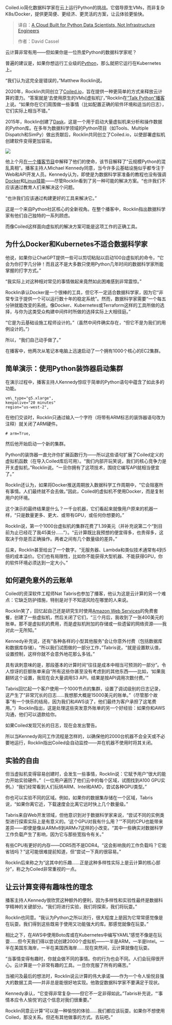 
<!--
title: 为Python数据科学家量身定制的云平台，告别繁琐运维
cover: https://cdn.thenewstack.io/media/2025/10/eea5c7ec-coiled-io.png
summary: Coiled.io简化数据科学家在云上运行Python的挑战。它倡导原生VMs，而非复杂K8s/Docker，提供更简便、更经济、更灵活的方案，让云体验更愉快。
-->

Coiled.io简化数据科学家在云上运行Python的挑战。它倡导原生VMs，而非复杂K8s/Docker，提供更简便、更经济、更灵活的方案，让云体验更愉快。

> 译自：[A Cloud Built for Python Data Scientists, Not Infrastructure Engineers](https://thenewstack.io/a-cloud-built-for-python-data-scientists-not-infrastructure-engineers/)
> 
> 作者：David Cassel

云计算非常有用——但如果你是一位热爱Python的数据科学家呢？

普遍的建议是，如果你想运行工业级的[Python](https://thenewstack.io/what-is-python/)，那么就把它运行在Kubernetes上。

“我们认为这完全是错误的，”Matthew Rocklin说。

2020年，Rocklin共同创立了[Coiled.io](https://coiled.io/)，旨在提供一种更简单的方式来释放云计算的潜力。“答案就是‘去使用原生的VMs[虚拟机]’，”Rocklin在[“Talk Python”播客](https://talkpython.fm/episodes/show/519/data-science-cloud-lessons-at-scale#transcript-section)上说。“如果你在它们周围做一些事情（比如配置正确的软件环境和适当的日志），它们实际上相当不错。”

2015年，Rocklin创建了[Dask](https://en.wikipedia.org/wiki/Dask_(software))，这是一个用于启动大量虚拟机来分析和操作数据的Python库。在多年为数据科学领域的Python项目（如Tools、Multiple Dispatch和SimPy）做出贡献后，Rocklin共同创立了Coiled.io，以使部署虚拟机创建软件变得更加容易。

[![](https://cdn.thenewstack.io/media/2025/10/88920bde-talkpython-300x225.png)](https://cdn.thenewstack.io/media/2025/10/88920bde-talkpython-300x225.png)

他上个月[在一个播客节目](https://www.youtube.com/live/omBibVGLzyo?si=Nmx6q00_j4A_i5ZH)中解释了他们的使命，该节目解释了“云规模Python的混乱真相”。播客主持人Michael Kennedy同意，当今许多云基础设施似乎都专注于Web和API开发人员。Kennedy认为，即使是为数据科学家准备的教程也没有强调[Docker](https://thenewstack.io/docker-containers-that-could-be-essential-for-your-small-business/)和[Linux技能](https://thenewstack.io/introduction-to-linux-operating-system/)——尽管Rocklin看到了另一种可能的解决方案。“也许我们不应该通过教育人们来解决这个问题。

“也许我们应该通过构建更好的工具来解决它。”

这是一个来自Python社区核心的全新视角。在整个播客中，Rocklin指出数据科学家有他们自己独特的一系列顾虑。

而像Coiled这样面向虚拟机的解决方案可能是这项工作的正确工具。

## 为什么Docker和Kubernetes不适合数据科学家

他说，如果你让ChatGPT提供一些可以剪切粘贴以启动100台虚拟机的命令，“它会为你打字几分钟！而且这不是大多数只使用Python几年时间的数据科学家所能掌握的打字方式。”

“我实际上对这种相对常见的事情做起来竟然如此困难感到非常震惊。”

Rocklin承认Docker是一个很棒的工具，但它不一定适合数据科学家，因为它“非常专注于提供一个可以运行数十年的稳定系统”。然而，数据科学家需要“一个每五分钟就能改变的系统。像Docker、Kubernetes或Terraform这样的工具所做的选择，与你为这类受众构建中间件时所做的选择实际上大相径庭。”

“它是为云基础设施工程师设计的。”（虽然中间件确实存在，“但它不是为我们的用例设计的。”）

所以，“我们自己动手做了。”

在播客中，他两次从笔记本电脑上迅速启动了一个拥有1000个核心的EC2集群。

## 简单演示：使用Python装饰器启动集群

在演示过程中，播客主持人Kennedy惊叹于简单的Python语句中蕴含了如此多的功能。

```
vm\_type="g5.xlarge",  
keepalive="20 minutes"  
region="us-west-2",
```

在他们交谈时，Rocklin只通过输入一个字符（将带有ARM标志的装饰器语句改为注释）就关闭了ARM硬件。

```
# arm=True,
```


然后他开始启动一个新的集群。

Python的装饰器一直允许你扩展函数行为——所以这些语句扩展了Coiled定义的虚拟机函数（在导入Coiled库后可用）。“我们内部开玩笑说，我们的核心竞争力是开关虚拟机，”Rocklin说。“一旦你拥有了这项技术，围绕它编写API就相当便宜了。”

Rocklin还认为，如果将Docker推送周期放入数据科学工作周期中，“它会阻塞所有事情。人们最终就不会去做。”因此，Coiled的虚拟机不使用Docker，而是复制用户的环境。

这个演示的最终结果是什么？一千台机器，它们看起来就像用户原来的机器一样，“只是数量更多、更大、或带有GPU，或任何你想要的。”

Rocklin说，第一个1000台虚拟机的集群花费了1.39美元（并补充说第二个“到目前为止已经花了我45美分……”）。“云计算既比我预想的便宜得多，也贵得多，这取决于你是否正确操作。两者之间有几个数量级的差异。”

后来，Rocklin甚至给出了一个数字。“无服务器、Lambda和类似技术通常有4到5倍的成本溢价。它们也有局限性，比如你不能获得大型机器、不能获得GPU，你的软件环境必须达到一定大小。”

## 如何避免意外的云账单

Coiled的资深软件工程师Nat Tabris也参加了播客，他认为这是云计算的另一个难点：它缺乏防护措施，特别是对于不知道风险在哪里的人来说。

Rocklin笑了，回忆起自己还是研究生时使用[Amazon Web Services](https://aws.amazon.com/?utm_content=inline+mention)的免费套餐，创建了一些虚拟机，然后关闭了它们，“三个月后，我收到了一张400美元的账单。那不是虚拟机的费用，而是虚拟机附加的存储或一些遗留的网络资源——我对此一无所知。”

Kennedy补充说，还有“各种各样的小型其他服务”会让你意外付费（包括数据库和数据库存储）。“所以我们试图做的一部分工作，”Tabris说，“就是设置默认值，设置控制，这样你就不会意外地花那么多钱。”

具有讽刺意味的是，那段基本的计算时间“往往是成本中相当可预测的一部分”。令人惊讶的巨额账单来自“所有这些你甚至没有考虑到的其他东西——比如，‘如果我翻转这个设置，我现在会大量调用S3 API，结果是按API调用次数付费。’”

Tabris回忆起一个客户使用一个1000节点的集群，设置了调试级别的日志记录，这产生了“非常冗长的日志……我想那大概是15000美元的账单。”（尽管那个故事“有一个快乐的结局，因为我们和AWS谈了，他们最终为客户承担了这笔费用。”）Rocklin指出，这是处理这些突发意外账单的另一个好经验：如果你和AWS沟通，他们可以退款给你。

如果Coiled发现冗长的日志，现在会发出警告。

所以当Kennedy询问工作流程是怎样的，以确保他的2000台机器不会全天或不必要地运行，Rocklin指出Coiled会自动监控——并在机器不使用时将其关闭。

## 实验的自由

但当虚拟机变得容易创建时，会发生一些事情，Rocklin说：它赋予用户“很大的能力开始实验硬件。”（一位用户遍历了他们云中的每个区域，试图找到A100 GPU实例。）“我们经常看到人们玩转ARM、Intel和AMD，尝试各种GPU类型。”

你也可以实验不同的区域。例如，如果你的数据集存储在一个区域，Tabris说，“如果你离它近，下载速度会比离它远时快上几个数量级。”

Tabris来自Web开发领域，但他意识到对于数据科学家来说，“尝试不同的实例类型进行探索实际上是有意义的。‘这个GPU对我有什么用？’”不同的CPU也能带来差异——即使是像从ARMv8到ARMv7这样的小改变。“其中一些确实对数据科学工作负载产生了影响，因为它与那些宽指令有关。”

有些CPU有更好的内存——DDR5而不是DDR4。“这会影响我的工作负载吗？它能省钱吗？”这可能很难提前知道，但“尝试一下真的很容易。”

Rocklin后来称之为“这其中的乐趣……正是这种多样性实际上是云计算的核心部分”，称之为Coiled非常重视的一点。

## 让云计算变得有趣味性的理念

播客主持人Kennedy很欣赏这种额外的便利，因为多样性和实验性最终是数据科学精神的关键部分。“我们将进行实验，我们将探索，我们将玩耍。”

Rocklin也同意。“我认为Python之所以流行，很大程度上是因为它常常感觉像是在玩耍。我们得到这些既易于使用又功能强大的库。那感觉就像在玩耍。”

相比之下，在AWS中使用Boto库或在Kubernetes中编写YAML“感觉不像是在玩耍……但今天我们得以尝试创建2000个虚拟机——一半是ARM，一半是Intel。一半在美国东海岸，一半在美国西海岸……现在突然间，云计算就像在玩耍。

“当事情变得有趣时，你就会做不同的事情。你的行为也会不同。人们会玩得很开心。云计算是一个非常有趣的工具。一旦你克服了所有的痛苦。”

当被问及最后的想法时，Rocklin说云计算的伟大承诺——作为一个令人愉悦且强大的数据工具——并非总是能很好地实现。他敦促数据科学家不要满足于现状。

Kennedy承认，“它变得非常复杂——但它不一定非得如此。”Tabris补充说，“‘事情本应令人愉悦’的这个信息对我们很重要。”

Rocklin同意云计算“可以是一种愉悦的体验……我们都应该玩耍。如果你不想使用Coiled，那没关系。但还有其他做事的方式。去玩吧。”
